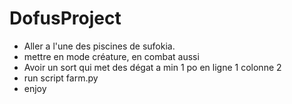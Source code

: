 # DofusProject

- Aller a l'une des piscines de sufokia.
- mettre en mode créature, en combat aussi
- Avoir un sort qui met des dégat a min 1 po en ligne 1 colonne 2
- run script farm.py
- enjoy
